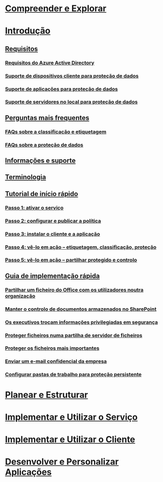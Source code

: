 # [Compreender e Explorar](/information-protection/understand-explore/what-is-information-protection)
# [Introdução](requirements-azure-rms.md)
## [Requisitos](requirements.md)
### [Requisitos do Azure Active Directory](requirements-azure-ad.md)
### [Suporte de dispositivos cliente para proteção de dados](requirements-client-devices.md)
### [Suporte de aplicações para proteção de dados](requirements-applications.md)
### [Suporte de servidores no local para proteção de dados](requirements-servers.md)
## [Perguntas mais frequentes](faqs.md)
### [FAQs sobre a classificação e etiquetagem](faqs-infoprotect.md)
### [FAQs sobre a proteção de dados](faqs-rms.md)
## [Informações e suporte](information-support.md)
## [Terminologia](terminology.md)
## [Tutorial de início rápido](infoprotect-quick-start-tutorial.md)
### [Passo 1: ativar o serviço](infoprotect-tutorial-step1.md)
### [Passo 2: configurar e publicar a política](infoprotect-tutorial-step2.md)
### [Passo 3: instalar o cliente e a aplicação](infoprotect-tutorial-step3.md)
### [Passo 4: vê-lo em ação – etiquetagem, classificação, proteção](infoprotect-tutorial-step4.md)
### [Passo 5: vê-lo em ação – partilhar protegido e controlo](infoprotect-tutorial-step5.md)
## [Guia de implementação rápida](rapid-deployment-guide.md)
### [Partilhar um ficheiro do Office com os utilizadores noutra organização](scenario-share-office-file-externally.md)
### [Manter o controlo de documentos armazenados no SharePoint](scenario-sharepoint.md)
### [Os executivos trocam informações privilegiadas em segurança](scenario-executives-email.md)
### [Proteger ficheiros numa partilha de servidor de ficheiros](scenario-fci.md)
### [Proteger os ficheiros mais importantes](scenario-secure-most-valuable-files.md)
### [Enviar um e-mail confidencial da empresa](scenario-company-confidential-email.md)
### [Configurar pastas de trabalho para proteção persistente](scenario-work-folders.md)
# [Planear e Estruturar](/information-protection/plan-design/deployment-roadmap)
# [Implementar e Utilizar o Serviço](/information-protection/deploy-use/activate-service)
# [Implementar e Utilizar o Cliente](/information-protection/rms-client/use-client)
# [Desenvolver e Personalizar Aplicações](/information-protection/develop/developers-guide)



<!--HONumber=Jan17_HO1-->


